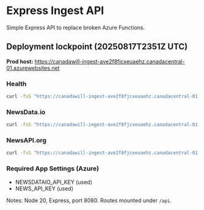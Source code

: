 # Express Ingest API

Simple Express API to replace broken Azure Functions.

## Deployment lockpoint (20250817T2351Z UTC)

**Prod host:** https://canadawill-ingest-ave2f8fjcxeuaehz.canadacentral-01.azurewebsites.net

### Health
```bash
curl -fsS "https://canadawill-ingest-ave2f8fjcxeuaehz.canadacentral-01.azurewebsites.net/api/health"
```

### NewsData.io
```bash
curl -fsS "https://canadawill-ingest-ave2f8fjcxeuaehz.canadacentral-01.azurewebsites.net/api/newsdata?q=bitcoin&size=3&removeduplicate=1"
```

### NewsAPI.org
```bash
curl -fsS "https://canadawill-ingest-ave2f8fjcxeuaehz.canadacentral-01.azurewebsites.net/api/newsapi/top-headlines?q=bitcoin&language=en&pageSize=3"
```

### Required App Settings (Azure)
- NEWSDATAIO_API_KEY (used)
- NEWS_API_KEY (used)

Notes: Node 20, Express, port 8080. Routes mounted under `/api`. 

<!-- Deployment test: 2025-09-01 10:30 CT - Testing push to main triggers deploy --> 